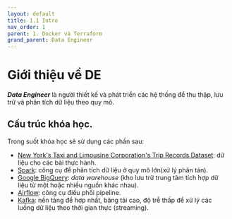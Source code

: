 ```yaml
---
layout: default
title: 1.1 Intro
nav_order: 1
parent: 1. Docker và Terraform
grand_parent: Data Engineer
---
```


# Giới thiệu về DE
***Data Engineer*** là người thiết kế và phát triển các hệ thống để thu thập, lưu trữ và phân tích dữ liệu theo quy mô.

## Cấu trúc khóa học.

Trong suốt khóa học sẽ sử dụng các phần sau:

* [New York's Taxi and Limousine Corporation's Trip Records Dataset](https://github.com/DataTalksClub/data-engineeringzoomcamp/blob/main/dataset.md): dữ liệu cho các bài thực hành.
* [Spark](https://spark.apache.org/): công cụ để phân tích dữ liệu ở quy mô lớn(xử lý phân tán).
* [Google BigQuery](https://cloud.google.com/products/bigquery/): _data warehouse_ (kho lưu trữ trung tâm tích hợp dữ liệu từ một hoặc nhiều nguồn khác nhau).
* [Airflow](https://airflow.apache.org/): công cụ điều phối pipeline.
* [Kafka](https://kafka.apache.org/): nền tảng để hợp nhất, băng tải cao, độ trễ thấp để xử lý các luồng dữ liệu theo thời gian thực (streaming).

